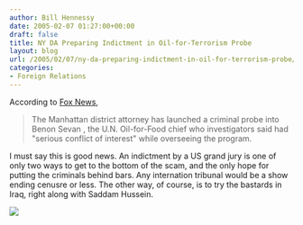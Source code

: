```yaml
---
author: Bill Hennessy
date: 2005-02-07 01:27:00+00:00
draft: false
title: NY DA Preparing Indictment in Oil-for-Terrorism Probe
layout: blog
url: /2005/02/07/ny-da-preparing-indictment-in-oil-for-terrorism-probe/
categories:
- Foreign Relations
---
```


According to [Fox News](https://www.foxnews.com/story/0,2933,146503,00.html), 




> 

> 
> The Manhattan district attorney has launched a criminal probe into Benon Sevan , the U.N. Oil-for-Food chief who investigators said had "serious conflict of interest" while overseeing the program. 
> 
> 




I must say this is good news. An indictment by a US grand jury is one of only two ways to get to the bottom of the scam, and the only hope for putting the criminals behind bars. Any internation tribunal would be a show ending cenusre or less. The other way, of course, is to try the bastards in Iraq, right along with Saddam Hussein.







![](https://blog.billhennessy.com/aggbug.aspx?PostID=1025)


